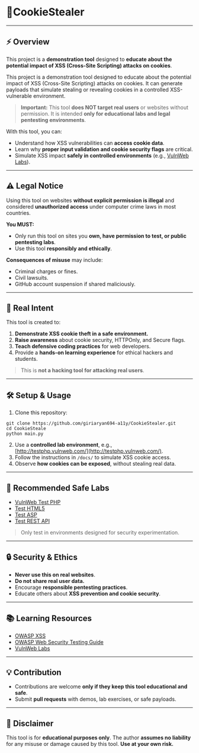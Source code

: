 # 🍪CookieStealer
---

## ⚡ Overview
This project is a **demonstration tool** designed to **educate about the potential impact of XSS (Cross-Site Scripting) attacks on cookies**.  

This project is a demonstration tool designed to educate about the potential impact of XSS (Cross-Site Scripting) attacks on cookies. It can generate payloads that simulate stealing or revealing cookies in a controlled XSS-vulnerable environment.

> **Important:** This tool **does NOT target real users** or websites without permission. It is intended **only for educational labs and legal pentesting environments**.

With this tool, you can:  
- Understand how XSS vulnerabilities can **access cookie data**.  
- Learn why **proper input validation and cookie security flags** are critical.  
- Simulate XSS impact **safely in controlled environments** (e.g., [VulnWeb Labs](http://testphp.vulnweb.com/)).

---

## ⚠️ Legal Notice
Using this tool on websites **without explicit permission is illegal** and considered **unauthorized access** under computer crime laws in most countries.  

**You MUST:**
- Only run this tool on sites you **own, have permission to test, or public pentesting labs**.
- Use this tool **responsibly and ethically**.

**Consequences of misuse** may include:
- Criminal charges or fines.
- Civil lawsuits.
- GitHub account suspension if shared maliciously.

---

## 🎯 Real Intent
This tool is created to:  
1. **Demonstrate XSS cookie theft in a safe environment.**  
2. **Raise awareness** about cookie security, HTTPOnly, and Secure flags.  
3. **Teach defensive coding practices** for web developers.  
4. Provide a **hands-on learning experience** for ethical hackers and students.  

> This is **not a hacking tool for attacking real users**.

---

## 🛠 Setup & Usage
1. Clone this repository:
```
git clone https://github.com/giriaryan694-a11y/CookieStealer.git
cd CookieSteale
python main.py
```
2. Use a **controlled lab environment**, e.g.,  
   [http://testphp.vulnweb.com/](http://testphp.vulnweb.com/).  
3. Follow the instructions in `/docs/` to simulate XSS cookie access.  
4. Observe **how cookies can be exposed**, without stealing real data.

---

## 🧪 Recommended Safe Labs
- [VulnWeb Test PHP](http://testphp.vulnweb.com/)  
- [Test HTML5](http://testhtml5.vulnweb.com/)  
- [Test ASP](http://testasp.vulnweb.com/)  
- [Test REST API](http://rest.vulnweb.com/)  

> Only test in environments designed for security experimentation.

---

## 🔒 Security & Ethics
- **Never use this on real websites**.  
- **Do not share real user data.**  
- Encourage **responsible pentesting practices**.  
- Educate others about **XSS prevention and cookie security**.

---

## 📚 Learning Resources
- [OWASP XSS](https://owasp.org/www-community/attacks/xss/)  
- [OWASP Web Security Testing Guide](https://owasp.org/www-project-web-security-testing-guide/)  
- [VulnWeb Labs](http://www.vulnweb.com/)

---

## 💡 Contribution
- Contributions are welcome **only if they keep this tool educational and safe**.  
- Submit **pull requests** with demos, lab exercises, or safe payloads.  

---

## 📝 Disclaimer
This tool is for **educational purposes only**. The author **assumes no liability** for any misuse or damage caused by this tool. **Use at your own risk.**


